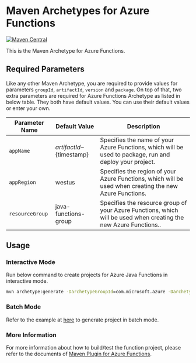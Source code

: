 # Maven Archetypes for Azure Functions
[![Maven Central](https://img.shields.io/maven-central/v/com.microsoft.azure/azure-functions-archetype.svg)](http://search.maven.org/#search%7Cga%7C1%7Cg%3A%22com.microsoft.azure%22%20AND%20a%3A%22azure-functions-archetype%22)

This is the Maven Archetype for Azure Functions.

## Required Parameters

Like any other Maven Archetype, you are required to provide values for parameters `groupId`, `artifactId`, `version` and `package`.
On top of that, two extra parameters are required for Azure Functions Archetype as listed in below table. They both have default values.
You can use their default values or enter your own.

Parameter Name | Default Value | Description
---|---|---
`appName` | ${artifactId}-${timestamp} | Specifies the name of your Azure Functions, which will be used to package, run and deploy your project.
`appRegion` | westus | Specifies the region of your Azure Functions, which will be used when creating the new Azure Functions.
`resourceGroup` | java-functions-group | Specifies the resource group of your Azure Functions, which will be used when creating the new Azure Functions..

## Usage

### Interactive Mode
Run below command to create projects for Azure Java Functions in interactive mode.

```cmd
mvn archetype:generate -DarchetypeGroupId=com.microsoft.azure -DarchetypeArtifactId=azure-functions-archetype
```

### Batch Mode
Refer to the example at [here](https://maven.apache.org/archetype/maven-archetype-plugin/examples/generate-batch.html) to generate project in batch mode.

### More Information
For more information about how to build/test the function project, please refer to the documents of [Maven Plugin for Azure Functions](https://github.com/Microsoft/azure-maven-plugins/blob/master/azure-functions-maven-plugin/README.md).
